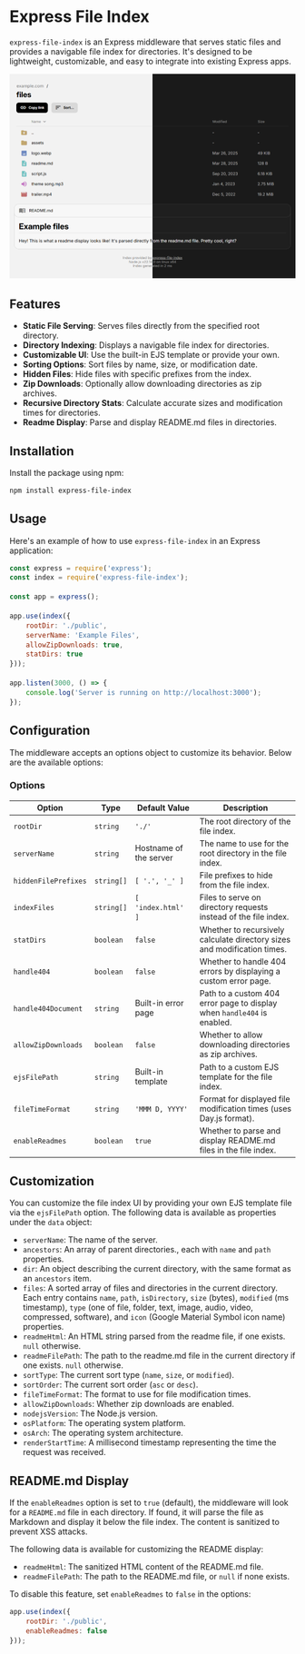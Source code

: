 # Express File Index

`express-file-index` is an Express middleware that serves static files and provides a navigable file index for directories. It's designed to be lightweight, customizable, and easy to integrate into existing Express apps.

![Screenshot of both themes](./promo.png)

## Features

- **Static File Serving**: Serves files directly from the specified root directory.
- **Directory Indexing**: Displays a navigable file index for directories.
- **Customizable UI**: Use the built-in EJS template or provide your own.
- **Sorting Options**: Sort files by name, size, or modification date.
- **Hidden Files**: Hide files with specific prefixes from the index.
- **Zip Downloads**: Optionally allow downloading directories as zip archives.
- **Recursive Directory Stats**: Calculate accurate sizes and modification times for directories.
- **Readme Display**: Parse and display README.md files in directories.

## Installation

Install the package using npm:

```bash
npm install express-file-index
```

## Usage

Here's an example of how to use `express-file-index` in an Express application:

```javascript
const express = require('express');
const index = require('express-file-index');

const app = express();

app.use(index({
    rootDir: './public',
    serverName: 'Example Files',
    allowZipDownloads: true,
    statDirs: true
}));

app.listen(3000, () => {
    console.log('Server is running on http://localhost:3000');
});
```

## Configuration

The middleware accepts an options object to customize its behavior. Below are the available options:

### Options

| Option               | Type       | Default Value | Description                                                                 |
|----------------------|------------|-----------------------|-----------------------------------------------------------------------------|
| `rootDir`            | `string`   | `'./'`                | The root directory of the file index.                                      |
| `serverName`         | `string`   | Hostname of the server| The name to use for the root directory in the file index.                  |
| `hiddenFilePrefixes` | `string[]` | `[ '.', '_' ]`        | File prefixes to hide from the file index.                                 |
| `indexFiles`         | `string[]` | `[ 'index.html' ]`    | Files to serve on directory requests instead of the file index.            |
| `statDirs`           | `boolean`  | `false`               | Whether to recursively calculate directory sizes and modification times.   |
| `handle404`          | `boolean`  | `false`               | Whether to handle 404 errors by displaying a custom error page.            |
| `handle404Document`  | `string`   | Built-in error page   | Path to a custom 404 error page to display when `handle404` is enabled.    |
| `allowZipDownloads`  | `boolean`  | `false`               | Whether to allow downloading directories as zip archives.                  |
| `ejsFilePath`        | `string`   | Built-in template     | Path to a custom EJS template for the file index.                          |
| `fileTimeFormat`     | `string`   | `'MMM D, YYYY'`       | Format for displayed file modification times (uses Day.js format).         |
| `enableReadmes`      | `boolean`  | `true`                | Whether to parse and display README.md files in the file index.            |

## Customization

You can customize the file index UI by providing your own EJS template file via the `ejsFilePath` option. The following data is available as properties under the `data` object:

- `serverName`: The name of the server.
- `ancestors`: An array of parent directories., each with `name` and `path` properties.
- `dir`: An object describing the current directory, with the same format as an `ancestors` item.
- `files`: A sorted array of files and directories in the current directory. Each entry contains `name`, `path`, `isDirectory`, `size` (bytes), `modified` (ms timestamp), `type` (one of file, folder, text, image, audio, video, compressed, software), and `icon` (Google Material Symbol icon name) properties.
- `readmeHtml`: An HTML string parsed from the readme file, if one exists. `null` otherwise.
- `readmeFilePath`: The path to the readme.md file in the current directory if one exists. `null` otherwise.
- `sortType`: The current sort type (`name`, `size`, or `modified`).
- `sortOrder`: The current sort order (`asc` or `desc`).
- `fileTimeFormat`: The format to use for file modification times.
- `allowZipDownloads`: Whether zip downloads are enabled.
- `nodejsVersion`: The Node.js version.
- `osPlatform`: The operating system platform.
- `osArch`: The operating system architecture.
- `renderStartTime`: A millisecond timestamp representing the time the request was received.

## README.md Display

If the `enableReadmes` option is set to `true` (default), the middleware will look for a `README.md` file in each directory. If found, it will parse the file as Markdown and display it below the file index. The content is sanitized to prevent XSS attacks.

The following data is available for customizing the README display:

- `readmeHtml`: The sanitized HTML content of the README.md file.
- `readmeFilePath`: The path to the README.md file, or `null` if none exists.

To disable this feature, set `enableReadmes` to `false` in the options:

```javascript
app.use(index({
    rootDir: './public',
    enableReadmes: false
}));
```